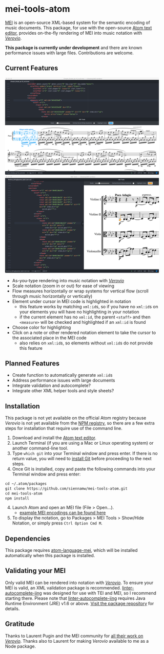 # mei-tools-atom

[MEI](http://music-encoding.org/) is an open-source XML-based system for the semantic encoding of music documents. This package, for use with the open-source [Atom text editor](https://atom.io/), provides on-the-fly rendering of MEI into music notation with _[Verovio](http://www.verovio.org/)_.

__This package is currently under development__ and there are known performance issues with large files.  Contributions are welcome.

## Current Features
![screenshot - Chopin, vertical scroll, blue highlight](./screenshots/chopin_wrap.png)
![screenshot - Brahms, horizontal scroll, orange highlight](./screenshots/brahms_no-wrap.png)

- As-you-type rendering into music notation with _[Verovio](http://www.verovio.org/)_
- Scale notation (zoom in or out) for ease of viewing
- Flow measures horizontally or wrap systems for vertical flow (scroll through music horizontally or vertically)
- Element under cursor in MEI code is highlighted in notation
    - this feature works by matching `xml:id`s, so if you have no `xml:id`s on your elements you will have no highlighting in your notation
    - if the current element has no `xml:id`, the parent `<staff>` and then `<measure>` will be checked and highlighted if an `xml:id` is found
- Choose color for highlighting
- Click on a note or other rendered notation element to take the cursor to the associated place in the MEI code
    - also relies on `xml:id`s, so elements without `xml:id`s do not provide this feature

## Planned Features
- Create function to automatically generate `xml:id`s
- Address performance issues with large documents
- Integrate validation and autocomplete?
- Integrate other XML helper tools and style sheets?

## Installation
This package is not yet available on the official Atom registry because _Verovio_ is not yet available from the [NPM registry](https://www.npmjs.com/), so there are a few extra steps for installation that require use of the command line.
1. Download and install the [Atom text editor](https://atom.io/).
2. Launch Terminal (if you are using a Mac or Linux operating system) or another command-line tool.
3. Type `which git` into your Terminal window and press enter.  If there is no return value, you will need to [install Git](https://git-scm.com/book/en/v2/Getting-Started-Installing-Git) before proceeding to the next steps.
3. Once Git is installed, copy and paste the following commands into your Terminal window and press enter:
```
cd ~/.atom/packages
git clone https://github.com/siennamw/mei-tools-atom.git
cd mei-tools-atom
npm install
```
4. Launch Atom and open an MEI file (File > Open...).
    - [example MEI encodings can be found here](https://github.com/music-encoding/sample-encodings)
7. To display the notation, go to Packages > MEI Tools > Show/Hide Notation, or simply press `Ctrl Option Cmd M`.

## Dependencies
This package requires [atom-language-mei](https://github.com/nCoda/atom-language-mei), which will be installed automatically when this package is installed.

## Validating your MEI
Only valid MEI can be rendered into notation with _[Verovio](http://www.verovio.org/)_. To ensure your MEI is valid, an XML validation package is recommended.  [linter-autocomplete-jing](https://github.com/aerhard/linter-autocomplete-jing) was designed for use with TEI and MEI, so I recommend starting there.  Please note that [linter-autocomplete-jing](https://github.com/aerhard/linter-autocomplete-jing) requires Java Runtime Environment (JRE) v1.6 or above.  [Visit the package repository](https://github.com/aerhard/linter-autocomplete-jing) for details.

## Gratitude
Thanks to Laurent Pugin and the MEI community for [all their work on _Verovio_](https://github.com/rism-ch/verovio).  Thanks also to Laurent for making _Verovio_ available to me as a Node package.
